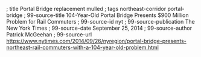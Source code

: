 ; title Portal Bridge replacement mulled
; tags northeast-corridor portal-bridge
; 99-source-title 104-Year-Old Portal Bridge Presents $900 Million Problem for Rail Commuters
; 99-source-id nyt
; 99-source-publication The New York Times
; 99-source-date September 25, 2014
; 99-source-author Patrick McGeehan
; 99-source-url https://www.nytimes.com/2014/09/26/nyregion/portal-bridge-presents-northeast-rail-commuters-with-a-104-year-old-problem.html

